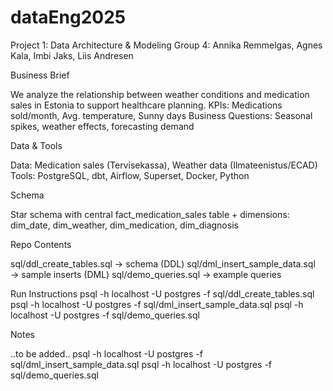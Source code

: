 # dataEng2025
Project 1: Data Architecture & Modeling
Group 4: Annika Remmelgas, Agnes Kala, Imbi Jaks, Liis Andresen

Business Brief

We analyze the relationship between weather conditions and medication sales in Estonia to support healthcare planning.
KPIs: Medications sold/month, Avg. temperature, Sunny days
Business Questions: Seasonal spikes, weather effects, forecasting demand

Data & Tools

Data: Medication sales (Tervisekassa), Weather data (Ilmateenistus/ECAD)
Tools: PostgreSQL, dbt, Airflow, Superset, Docker, Python

Schema

Star schema with central fact_medication_sales table + dimensions:
dim_date, dim_weather, dim_medication, dim_diagnosis

Repo Contents

sql/ddl_create_tables.sql → schema (DDL)
sql/dml_insert_sample_data.sql → sample inserts (DML)
sql/demo_queries.sql → example queries

Run Instructions
psql -h localhost -U postgres -f sql/ddl_create_tables.sql
psql -h localhost -U postgres -f sql/dml_insert_sample_data.sql
psql -h localhost -U postgres -f sql/demo_queries.sql

Notes

..to be added..
psql -h localhost -U postgres -f sql/dml_insert_sample_data.sql
psql -h localhost -U postgres -f sql/demo_queries.sql
